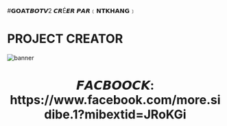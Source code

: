 #𝗚𝗢𝗔𝗧𝘽𝙊𝙏𝙑2 𝘾𝙍É𝙀𝙍 𝙋𝘼𝙍﹝𝗡𝗧𝗞𝗛𝗔𝗡𝗚﹞
# PROJECT CREATOR</h1>
<img                                  src="https://i.ibb.co/jz98m1P/image.jpg"                                    alt="banner">   
<h1 align="center">
	𝙁𝘼𝘾𝘽𝙊𝙊𝘾𝙆: https://www.facebook.com/more.sidibe.1?mibextid=JRoKGi
